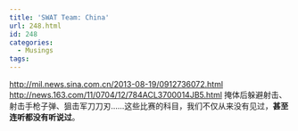 ```yaml
---
title: 'SWAT Team: China'
url: 248.html
id: 248
categories:
  - Musings
tags:
---
```


http://mil.news.sina.com.cn/2013-08-19/0912736072.html http://news.163.com/11/0704/12/784ACL3700014JB5.html 掩体后躲避射击、射击手枪子弹、狙击军刀刀刃……这些比赛的科目，我们不仅从来没有见过，**甚至连听都没有听说过**。